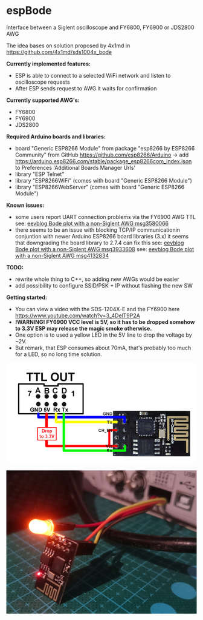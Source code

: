 # espBode
Interface between a Siglent oscilloscope and FY6800, FY6900 or JDS2800 AWG

The idea bases on solution proposed by 4x1md in https://github.com/4x1md/sds1004x_bode


**Currently implemented features:**
 - ESP is able to connect to a selected WiFi network and listen to oscilloscope requests
 - After ESP sends request to AWG it waits for confirmation


**Currently supported AWG's:**
 - FY6800
 - FY6900
 - JDS2800


**Required Arduino boards and libraries:**
 - board "Generic ESP8266 Module" from package "esp8266 by ESP8266 Community" from GitHub https://github.com/esp8266/Arduino -> add https://arduino.esp8266.com/stable/package_esp8266com_index.json to Preferences 'Additional Boards Manager Urls'
 - library "ESP Telnet"
 - library "ESP8266WiFi" (comes with board "Generic ESP8266 Module")
 - library "ESP8266WebServer" (comes with board "Generic ESP8266 Module")


**Known issues:**
 - some users report UART connection problems via the FY6900 AWG TTL
   see: [eevblog Bode plot with a non-Siglent AWG msg3580066](https://www.eevblog.com/forum/testgear/siglent-sds1104x-e-and-sds1204x-e-bode-plot-with-non-siglent-awg/msg3580066/#msg3580066)
 - there seems to be an issue with  blocking TCP/IP communicationin conjuntion with newer Arduino ESP8266 board libraries (3.x)
   it seems that downgrading the board library to 2.7.4 can fix this
   see: [eevblog Bode plot with a non-Siglent AWG msg3933608](https://www.eevblog.com/forum/testgear/siglent-sds1104x-e-and-sds1204x-e-bode-plot-with-non-siglent-awg/msg3933608/#msg3933608)
   see: [eevblog Bode plot with a non-Siglent AWG msg4132834](https://www.eevblog.com/forum/testgear/siglent-sds1104x-e-and-sds1204x-e-bode-plot-with-non-siglent-awg/msg4132834/?PHPSESSID=p0v329ju951nur8mkqmoq9ps18#msg4132834)


**TODO:**
 - rewrite whole thing to C++, so adding new AWGs would be easier
 - add possibility to configure SSID/PSK + IP without flashing the new SW


**Getting started:**
 - You can view a video with the SDS-1204X-E and the FY6900 here https://www.youtube.com/watch?v=3_4DelT9P2A
 - **!WARNING! FY6900 VCC level is 5V, so it has to be dropped somehow to 3.3V ESP may release the magic smoke otherwise.**
 - One option is to used a yellow LED in the 5V line to drop the voltage by ~2V.
 - But remark, that ESP consumes about 70mA, that's probably too much for a LED, so no long time solution.

 ![image test](img/connection.png)

 ![image LED](img/espLed.jpg)
